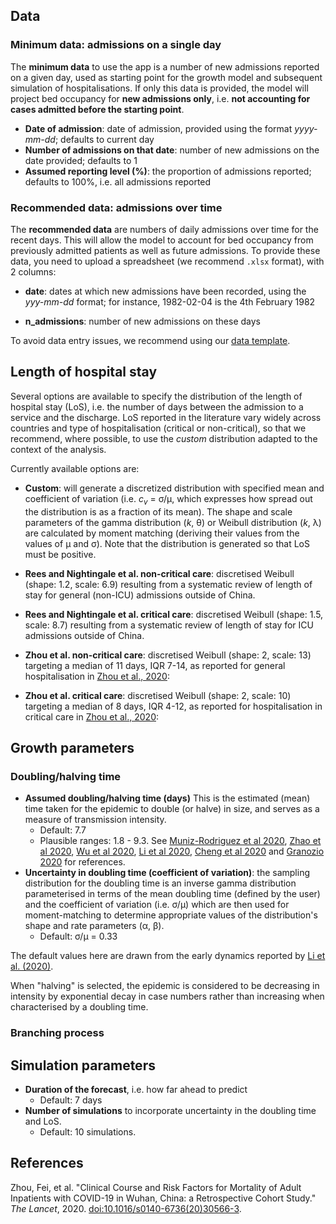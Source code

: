 
## Data

### Minimum data: admissions on a single day

The **minimum data** to use the app is a number of new admissions reported on a
given day, used as starting point for the growth model and subsequent simulation
of hospitalisations. If only this data is provided, the model will project bed
occupancy for **new admissions only**, i.e. **not accounting for cases admitted
before the starting point**.

* **Date of admission**: date of admission, provided using the format
  *yyyy-mm-dd*; defaults to current day
* **Number of admissions on that date**: number of new admissions on the date
  provided; defaults to 1
* **Assumed reporting level (%)**: the proportion of admissions reported;
  defaults to 100%, i.e. all admissions reported

 
### Recommended data: admissions over time

The **recommended data** are numbers of daily admissions over time for the
recent days. This will allow the model to account for bed occupancy from
previously admitted patients as well as future admissions. To provide these
data, you need to upload a spreadsheet (we recommend `.xlsx` format), with 2
columns:

* **date**: dates at which new admissions have been recorded, using the
  *yyy-mm-dd* format; for instance, 1982-02-04 is the 4th February 1982
  
* **n_admissions**: number of new admissions on these days

To avoid data entry issues, we recommend using our 
<a href="https://github.com/thibautjombart/covid19_bed_occupancy/blob/master/app/extra/data_model.xlsx?raw=true"> data template</a>.


 

## Length of hospital stay

Several options are available to specify the distribution of the length of
hospital stay (LoS), i.e. the number of days between the admission to a service
and the discharge. LoS reported in the literature vary widely across countries
and type of hospitalisation (critical or non-critical), so that we recommend,
where possible, to use the *custom* distribution adapted to the context of the
analysis.

Currently available options are:

* **Custom**: will generate a discretized distribution with specified mean and
  coefficient of variation (i.e. <i>c<sub>v</sub></i> = &sigma;/&mu;, which expresses how spread out the
  distribution is as a fraction of its mean). The shape and scale parameters of
  the gamma distribution (_k_,  &theta;) or Weibull distribution (_k_,  &lambda;) are calculated by moment matching (deriving their 
  values from the values of &mu; and &sigma;). Note that the distribution is generated so that LoS
  must be positive.

* **Rees and Nightingale et al. non-critical care**: discretised Weibull (shape: 1.2, scale: 6.9) resulting from a systematic review of length of stay for general (non-ICU) admissions outside of China.

* **Rees and Nightingale et al. critical care**: discretised Weibull (shape: 1.5, scale: 8.7) resulting from a systematic review of length of stay for ICU admissions outside of China.

* **Zhou et al. non-critical care**: discretised Weibull (shape: 2, scale: 13) targeting a median of 11
    days, IQR 7-14, as reported for general hospitalisation in <a
	href="https://www.thelancet.com/journals/lancet/article/PIIS0140-6736(20)30566-3/fulltext">Zhou
	et al., 2020</a>:


* **Zhou et al. critical care**: discretised Weibull (shape: 2, scale: 10) targeting a median of 8
    days, IQR 4-12, as reported for hospitalisation in critical care in <a
	href="https://www.thelancet.com/journals/lancet/article/PIIS0140-6736(20)30566-3/fulltext">Zhou
	et al., 2020</a>:


  
## Growth parameters

### Doubling/halving time

* **Assumed doubling/halving time (days)** This is the estimated (mean) time taken for the epidemic to double (or halve) in size, and serves as a measure of transmission intensity.
    + Default: 7.7
    + Plausible ranges: 1.8 - 9.3. See [Muniz-Rodriguez et al 2020](https://www.medrxiv.org/content/10.1101/2020.02.05.20020750v4.full.pdf), [Zhao et al 2020](https://www.medrxiv.org/content/medrxiv/early/2020/02/29/2020.02.26.20028449.full.pdf), [Wu et al 2020](https://www.nature.com/articles/s41591-020-0822-7), [Li et al 2020](https://www.nejm.org/doi/full/10.1056/NEJMoa2001316), [Cheng et al 2020](https://link.springer.com/content/pdf/10.1007/s15010-020-01401-y.pdf) and [Granozio 2020](https://arxiv.org/ftp/arxiv/papers/2003/2003.08661.pdf) for references. 
* **Uncertainty in doubling time (coefficient of variation)**: the sampling
  distribution for the doubling time is an inverse gamma distribution
  parameterised in terms of the mean doubling time (defined by the user) and the
  coefficient of variation (i.e. &sigma;/&mu;) which are then used for moment-matching
  to determine appropriate values of the distribution's shape and rate parameters (&alpha;, &beta;).
    + Default: &sigma;/&mu; = 0.33

The default values here are drawn from the early dynamics reported by <a href="https://www.nejm.org/doi/full/10.1056/NEJMoa2001316">Li et al. (2020)</a>.

When "halving" is selected, the epidemic is considered to be decreasing in intensity by exponential decay in case numbers rather than increasing when characterised by a doubling time.

### Branching process



## Simulation parameters

* **Duration of the forecast**, i.e. how far ahead to predict
  - Default: 7 days
* **Number of simulations** to incorporate uncertainty in the doubling time and LoS.
  - Default: 10 simulations.




## References

Zhou, Fei, et al. "Clinical Course and Risk Factors for Mortality of Adult Inpatients with COVID-19 in Wuhan, China: a Retrospective Cohort Study." _The Lancet_, 2020. <a href="https://doi.org/10.1016/s0140-6736(20)30566-3">doi:10.1016/s0140-6736(20)30566-3</a>.


